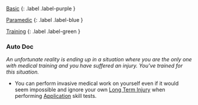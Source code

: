 
[Basic](Game/Progress#Basic)
{: .label .label-purple }

[Paramedic](Game/Paramedic)
{: .label .label-blue }

[Training](Game/Progress#Training)
{: .label .label-green }
### Auto Doc
*An unfortunate reality is ending up in a situation where you are the only one with medical training and you have suffered an injury. You've trained for this situation.*
* You can perform invasive medical work on yourself even if it would seem impossible and ignore your own [Long Term Injury](Game/Core/Effects#Long%20Term%20Injury) when performing [Application](Game/Core/Intelligence#Application) skill tests.

